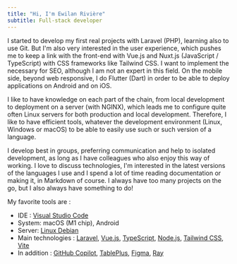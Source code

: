 ```yaml
---
title: "Hi, I'm Ewilan Rivière"
subtitle: Full-stack developer
---
```


I started to develop my first real projects with Laravel (PHP), learning also to use Git. But I'm also very interested in the user experience, which pushes me to keep a link with the front-end with Vue.js and Nuxt.js (JavaScript / TypeScript) with CSS frameworks like Tailwind CSS. I want to implement the necessary for SEO, although I am not an expert in this field. On the mobile side, beyond web responsive, I do Flutter (Dart) in order to be able to deploy applications on Android and on iOS.

I like to have knowledge on each part of the chain, from local development to deployment on a server (with NGINX), which leads me to configure quite often Linux servers for both production and local development. Therefore, I like to have efficient tools, whatever the development environment (Linux, Windows or macOS) to be able to easily use such or such version of a language.

I develop best in groups, preferring communication and help to isolated development, as long as I have colleagues who also enjoy this way of working. I love to discuss technologies, I'm interested in the latest versions of the languages I use and I spend a lot of time reading documentation or making it, in Markdown of course. I always have too many projects on the go, but I also always have something to do!

My favorite tools are :

- IDE : [Visual Studio Code](https://code.visualstudio.com/)
- System: macOS (M1 chip), Android
- Server: [Linux Debian](https://www.debian.org/)
- Main technologies : [Laravel](https://laravel.com/), [Vue.js](https://vuejs.org/), [TypeScript](https://www.typescriptlang.org/), [Node.js](https://nodejs.org/en), [Tailwind CSS](https://tailwindcss.com/), [Vite](https://vitejs.dev/)
- In addition : [GitHub Copilot](https://github.com/features/copilot), [TablePlus](https://tableplus.com/), [Figma](https://www.figma.com/), [Ray](https://myray.app/)
